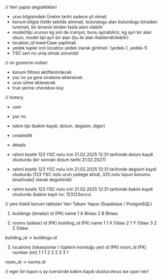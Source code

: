 // Veri yapisi degisiklikleri

- urun bilgisindeki Üretim tarihi sadece yil olmali
- konum bilgisi ilisliki sekilde alinmali, bulundugu alan bulundugu binadan turemeli, bir binanin birden fazla alani olabilir
- model/tipi urunun kg sini de iceriyor, bunu ayirabiliriz, kg ayri bir alan olsun, model tipi ayri bir alan (bu iki alan iliskilendirilebilir)
- location_id lowerCase yapilmali
- yedek tupler icin location yedek olarak girilmeli `(yedek-1, yedek-1)
- YSC seri no uniq olmak zorunda!

// on gosterim notlari

- konum filtresi aktiflestirilecek
- ysc no ya gore siralama eklenecek
- urun silme eklenecek
- true yerine checkbox koy

// history
- user
- ysc no
- islem tipi (bakim kaydi, dolum, degisim, diger)
- createdAt
- details

- rahmi kostik 123 YSC nolu icin 21.02.2025 12:31 tarihinde dolum kaydi olusturdu (bir sonraki dolum tarihi 21.02.2027)
- rahmi kostik 123 YSC nolu icin 21.02.2025 12:31 tarihinde degisim kaydi olusturdu (123 YSC nolu urun yedege alindi, 325 nolu tupun konumu bina1/oda2 olarak degistirildi)
- rahmi kostik 123 YSC nolu icin 21.02.2025 12:31 tarihinde bakim kaydi olusturdu (bakim kayit no: 123123xccv)


// yeni iliskili konum tablolari
 Veri Tabanı Yapısı (Supabase / PostgreSQL)
1. buildings (binalar)
id (PK)	name
1	A Binası
2	B Binası

2. rooms (odalar)
id (PK)	building_id (FK)	name
1	1	X Odası
2	1	Y Odası
3	2	Z Odası

building_id → buildings.id

3. locations (lokasyonlar / tüplerin konduğu yer)
id (PK)	room_id (FK)	number (int)
1	1	1
2	2	2
3	3	1

room_id → rooms.id


// eger bir tupun o ay icerisinde bakim kaydi olusturulmus ise uyari ver!